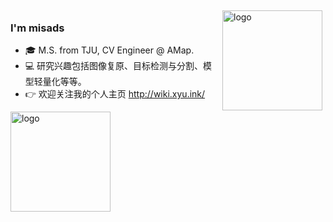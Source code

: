 <img src="https://github-readme-stats.vercel.app/api?username=misads&show_icons=true" alt="logo" height="160" align="right" style="margin: 5px; margin-bottom: 20px;" />

### I'm misads

- 🎓 M.S. from TJU, CV Engineer @ AMap.
- 💻 研究兴趣包括图像复原、目标检测与分割、模型轻量化等等。
- 👉 欢迎关注我的个人主页 <http://wiki.xyu.ink/> 

<img src="https://github-profile-trophy.vercel.app/?username=misads&theme=flat&column=7" alt="logo" height="160" align="center" style="margin: auto; margin-bottom: 20px;" />
